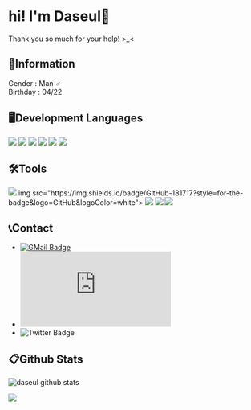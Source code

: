 hi! I'm Daseul👋
=============

Thank you so much for your help! >_<

🔎Information
-------------

Gender : Man ♂️ <br> Birthday : 04/22

🖥️Development Languages
-------------

<img src="https://img.shields.io/badge/Python-3776AB?style=for-the-badge&logo=Python&logoColor=white">
<img src="https://img.shields.io/badge/Kotlin-7F52FF?style=for-the-badge&logo=Kotlin&logoColor=white">
<img src="https://img.shields.io/badge/JavaScript-F7DF1E?style=for-the-badge&logo=JavaScript&logoColor=white">
<img src="https://img.shields.io/badge/JAVA-007396?style=for-the-badge&logo=java&logoColor=white">
<img src="https://img.shields.io/badge/C-A8B9CC?style=for-the-badge&logo=C&logoColor=white">
<img src="https://img.shields.io/badge/Spring-6DB33F?style=for-the-badge&logo=Spring&logoColor=white">

🛠️Tools
-------------

<img src="https://img.shields.io/badge/VSCode-007ACC?style=for-the-badge&logo=Visual Studio Code&logoColor=white">
img src="https://img.shields.io/badge/GitHub-181717?style=for-the-badge&logo=GitHub&logoColor=white">
<img src="https://img.shields.io/badge/JetBrains-000000?style=for-the-badge&logo=JetBrains&logoColor=white">
<img src="https://img.shields.io/badge/Adobe-FF0000?style=for-the-badge&logo=Adobe&logoColor=white">
<img src="https://img.shields.io/badge/GitHub-181717?style=for-the-badge&logo=GitHub&logoColor=white">

📞Contact
-------------

- [![GMail Badge](https://img.shields.io/badge/-daseul035@gmail.com-EA4335?style=flat-square&logo=GMail&logoColor=white&link=mailto:daseul035@gmail.com)](mailto:daseul035@gmail.com)
- ![Discord Badge](https://img.shields.io/badge/-다슬＃7777-7289da?style=flat-square&logo=Discord&logoColor=white&link=https://discord.com)
- ![Twitter Badge](https://img.shields.io/badge/-다슬이-1DA1F2?style=flat-square&logo=Twitter&logoColor=white&link=https://twitter.com/daseul035)

📋Github Stats
-------------

![daseul github stats](https://github-readme-stats.vercel.app/api?username=gitdaseul&count_private=true&show_icons=true)

![](https://github-profile-trophy.vercel.app/?username=gitdaseul&column=4&margin-w=8&margin-h=6)

